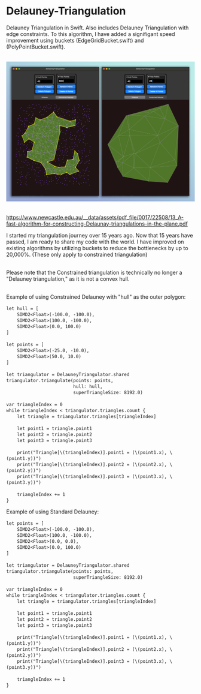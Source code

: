 # Delauney-Triangulation
Delauney Triangulation in Swift. Also includes Delauney Triangulation with edge constraints. To this algorithm, I have added a signifigant speed improvement using buckets (EdgeGridBucket.swift) and (PolyPointBucket.swift).</br></br>

![alt text](https://github.com/nraptis/DelauneyTriangulator/blob/main/delauney.png)</br></br>

https://www.newcastle.edu.au/__data/assets/pdf_file/0017/22508/13_A-fast-algorithm-for-constructing-Delaunay-triangulations-in-the-plane.pdf

I started my triangulation journey over 15 years ago. Now that 15 years have passed, I am ready to share my code with the world. I have improved on existing algorithms by utilizing buckets to reduce the bottlenecks by up to 20,000%. (These only apply to constrained triangulation)</br></br>

Please note that the Constrained triangulation is technically no longer a "Delauney triangulation," as it is not a convex hull.</br></br>

Example of using Constrained Delauney with "hull" as the outer polygon:</br>

```
let hull = [
    SIMD2<Float>(-100.0, -100.0),
    SIMD2<Float>(100.0, -100.0),
    SIMD2<Float>(0.0, 100.0)
]

let points = [
    SIMD2<Float>(-25.0, -10.0),
    SIMD2<Float>(50.0, 10.0)
]

let triangulator = DelauneyTriangulator.shared
triangulator.triangulate(points: points,
                         hull: hull,
                         superTriangleSize: 8192.0)

var triangleIndex = 0
while triangleIndex < triangulator.triangles.count {
    let triangle = triangulator.triangles[triangleIndex]
    
    let point1 = triangle.point1
    let point2 = triangle.point2
    let point3 = triangle.point3
    
    print("Triangle[\(triangleIndex)].point1 = (\(point1.x), \(point1.y))")
    print("Triangle[\(triangleIndex)].point2 = (\(point2.x), \(point2.y))")
    print("Triangle[\(triangleIndex)].point3 = (\(point3.x), \(point3.y))")
    
    triangleIndex += 1
}
```

Example of using Standard Delauney:</br>
```
let points = [
    SIMD2<Float>(-100.0, -100.0),
    SIMD2<Float>(100.0, -100.0),
    SIMD2<Float>(0.0, 0.0),
    SIMD2<Float>(0.0, 100.0)
]

let triangulator = DelauneyTriangulator.shared
triangulator.triangulate(points: points,
                         superTriangleSize: 8192.0)

var triangleIndex = 0
while triangleIndex < triangulator.triangles.count {
    let triangle = triangulator.triangles[triangleIndex]
    
    let point1 = triangle.point1
    let point2 = triangle.point2
    let point3 = triangle.point3
    
    print("Triangle[\(triangleIndex)].point1 = (\(point1.x), \(point1.y))")
    print("Triangle[\(triangleIndex)].point2 = (\(point2.x), \(point2.y))")
    print("Triangle[\(triangleIndex)].point3 = (\(point3.x), \(point3.y))")
    
    triangleIndex += 1
}
```
